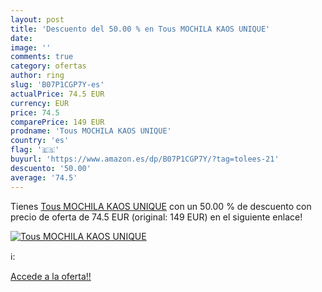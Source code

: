 ```yaml
---
layout: post
title: 'Descuento del 50.00 % en Tous MOCHILA KAOS UNIQUE'
date: 
image: ''
comments: true
category: ofertas
author: ring
slug: 'B07P1CGP7Y-es'
actualPrice: 74.5 EUR
currency: EUR
price: 74.5
comparePrice: 149 EUR
prodname: 'Tous MOCHILA KAOS UNIQUE'
country: 'es'
flag: '🇪🇸'
buyurl: 'https://www.amazon.es/dp/B07P1CGP7Y/?tag=tolees-21'
descuento: '50.00'
average: '74.5'
---
```


Tienes [Tous MOCHILA KAOS UNIQUE](https://www.amazon.es/dp/B07P1CGP7Y/?tag=tolees-21) con un 50.00 % de descuento con precio de oferta de 74.5 EUR (original: 149 EUR) en el siguiente enlace!

[![Tous MOCHILA KAOS UNIQUE]()](https://www.amazon.es/dp/B07P1CGP7Y/?tag=tolees-21)

ℹ️:


[Accede a la oferta!!](https://www.amazon.es/dp/B07P1CGP7Y/?tag=tolees-21)
